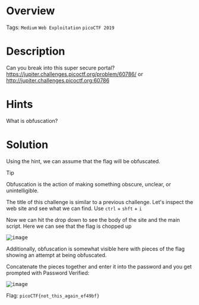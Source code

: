 # Overview
Tags: `Medium` `Web Exploitation` `picoCTF 2019`

# Description
Can you break into this super secure portal? https://jupiter.challenges.picoctf.org/problem/60786/ or http://jupiter.challenges.picoctf.org:60786

# Hints
What is obfuscation?

# Solution
Using the hint, we can assume that the flag will be obfuscated. 

> [!TIP]
> Obfuscation is the action of making something obscure, unclear, or unintelligible.

The title of this challenge is similar to a previous challenge. Let's inspect the web site and see what we can find. Use `ctrl` + `shft` + `i`

Now we can hit the drop down to see the body of the site and the main script. Here we can see that the flag is chopped up

<kbd>![image](https://github.com/user-attachments/assets/dc8b361b-118e-44e0-bdae-6051bf1d6a2c)</kbd>

Additionally, obfuscation is somewhat visible here with pieces of the flag showing an attempt at being obfuscated. 

Concatenate the pieces together and enter it into the password and you get prompted with Password Verified:

<kbd>![image](https://github.com/user-attachments/assets/5cb8bc1f-b697-47c5-a1e7-f01d993a2727)</kbd>

Flag: `picoCTF{not_this_again_ef49bf}`
